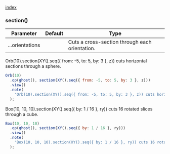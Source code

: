 [index](../../nb/api/index.md)
### section()
Parameter|Default|Type
---|---|---
...orientations||Cuts a cross-section through each orientation.

Orb(10).section(XY().seq({ from: -5, to: 5, by: 3 }, z)) cuts horizontal sections through a sphere.

```JavaScript
Orb(10)
  .op(ghost(), section(XY().seq({ from: -5, to: 5, by: 3 }, z)))
  .view()
  .note(
    'Orb(10).section(XY().seq({ from: -5, to: 5, by: 3 }, z)) cuts horizontal sections through a sphere.'
  );
```

Box(10, 10, 10).section(XY().seq({ by: 1 / 16 }, ry)) cuts 16 rotated slices through a cube.

```JavaScript
Box(10, 10, 10)
  .op(ghost(), section(XY().seq({ by: 1 / 16 }, ry)))
  .view()
  .note(
    'Box(10, 10, 10).section(XY().seq({ by: 1 / 16 }, ry)) cuts 16 rotated slices through a cube.'
  );
```
